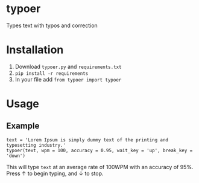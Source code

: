 # typoer
Types text with typos and correction

# Installation

1. Download `typoer.py` and `requirements.txt`
2. ```pip install -r requirements```
3. In your file add `from typoer import typoer`

# Usage

## Example

```
text = 'Lorem Ipsum is simply dummy text of the printing and typesetting industry.'
typoer(text, wpm = 100, accuracy = 0.95, wait_key = 'up', break_key = 'down')
```

This will type `text` at an average rate of 100WPM with an accuracy of 95%. Press <kdb>↑</kbd> to begin typing, and <kdb>↓</kbd> to stop.
